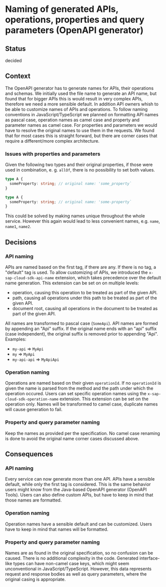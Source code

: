 # Naming of generated APIs, operations, properties and query parameters (OpenAPI generator)

## Status

decided

## Context

The OpenAPI generator has to generate names for APIs, their operations and schemas.
We initially used the file name to generate an API name, but found that for bigger APIs this is would result in very complex APIs, therefore we need a more sensible default.
In addition API owners whish to be able to customize names of APIs and operations.
To follow naming conventions in JavaScript/TypeScript we planned on formatting API names as pascal case, operation names as camel case and property and parameter names as camel case.
For properties and parameters we would have to resolve the original names to use them in the requests.
We found that for most cases this is straight forward, but there are corner cases that require a different/more complex architecture.

### Issues with properties and parameters

Given the following two types and their original properties, if those were used in combination, e. g. `allOf`, there is no possibility to set both values.

```ts
type A {
  someProperty: string; // original name: 'some_property`
}

type A {
  someProperty: string; // original name: 'some-property`
}
```

This could be solved by making names unique throughout the whole service.
However this again would lead to less convenient names, e.g. `name`, `name1`, `name2`.

## Decisions

### API naming

APIs are named based on the first tag, if there are any.
If there is no tag, a "default" tag is used.
To allow customizing of APIs, we introduced the `x-sap-cloud-sdk-api-name` extension, which takes precedence over the default name generation.
This extension can be set on on multiple levels:

- operation, causing this operation to be treated as part of the given API.
- path, causing all operations under this path to be treated as part of the given API.
- document root, causing all operations in the document to be treated as part of the given API.

All names are transformed to pascal case (`SomeApi`).
API names are formed by appending an "Api" suffix.
If the original name ends with an "api" suffix (case independent), the original suffix is removed prior to appending "Api".
Examples:

- `my-api` => `MyApi`
- `my` => `MyApi`
- `my-api-api` => `MyApiApi`

### Operation naming

Operations are named based on their given `operationId`.
If no `operationId` is given the name is parsed from the method and the path under which the operation occured.
Users can set specific operation names using the `x-sap-cloud-sdk-operation-name` extension.
This extension can be set on the operation only.
Names will be transformed to camel case, duplicate names will cause generation to fail.

### Property and query parameter naming

Keep the names as provided per the specification.
No camel case renaming is done to avoid the original name corner cases discussed above.

## Consequences

### API naming

Every service can now generate more than one API.
APIs have a sensible default, while only the first tag is considered.
This is the same behavior users might know from the Java-based OpenAPI generator (OpenAPI Tools).
Users can also define custom APIs, but have to keep in mind that those names are formatted.

### Operation naming

Operation names have a sensible default and can be customized.
Users have to keep in mind that names will be formatted.

### Property and query parameter naming

Names are as found in the original specification, so no confusion can be caused.
There is no additional complexity in the code.
Generated interface-like types can have non-camel case keys, which might seem unconventional in JavaScript/TypeScript.
However, this data represents request and response bodies as well as query parameters, where the original casing is appropriate.
